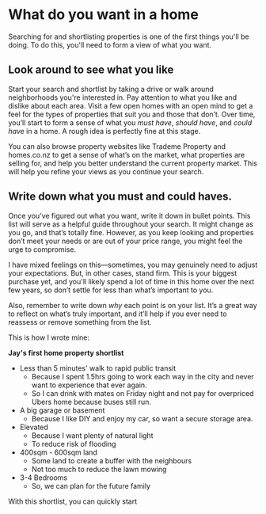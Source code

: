 # What do you want in a home

Searching for and shortlisting properties is one of the first things you'll be doing. To do this, you'll need to form a view of what you want.

## Look around to see what you like

Start your search and shortlist by taking a drive or walk around neighborhoods you're interested in. Pay attention to what you like and dislike about each area. Visit a few open homes with an open mind to get a feel for the types of properties that suit you and those that don’t. Over time, you’ll start to form a sense of what you _must have_, _should have_, and _could have_ in a home. A rough idea is perfectly fine at this stage.

You can also browse property websites like Trademe Property and homes.co.nz to get a sense of what’s on the market, what properties are selling for, and help you better understand the current property market. This will help you refine your views as you continue your search.

## Write down what you must and could haves.

Once you’ve figured out what you want, write it down in bullet points. This list will serve as a helpful guide throughout your search. It might change as you go, and that’s totally fine. However, as you keep looking and properties don’t meet your needs or are out of your price range, you might feel the urge to compromise.

I have mixed feelings on this—sometimes, you may genuinely need to adjust your expectations. But, in other cases, stand firm. This is your biggest purchase yet, and you'll likely spend a lot of time in this home over the next few years, so don’t settle for less than what’s important to you.

Also, remember to write down _why_ each point is on your list. It’s a great way to reflect on what’s truly important, and it’ll help if you ever need to reassess or remove something from the list.

This is how I wrote mine:

**Jay's first home property shortlist**

* Less than 5 minutes' walk to rapid public transit
  * Because I spent 1.5hrs going to work each way in the city and never want to experience that ever again.
  * So I can drink with mates on Friday night and not pay for overpriced Ubers home because buses still run.
* A big garage or basement
  * Because I like DIY and enjoy my car, so want a secure storage area.
* Elevated
  * Because I want plenty of natural light
  * To reduce risk of flooding
* 400sqm - 600sqm land
  * Some land to create a buffer with the neighbours
  * Not too much to reduce the lawn mowing
* 3-4 Bedrooms
  * So, we can plan for the future family

With this shortlist, you can quickly start&#x20;


